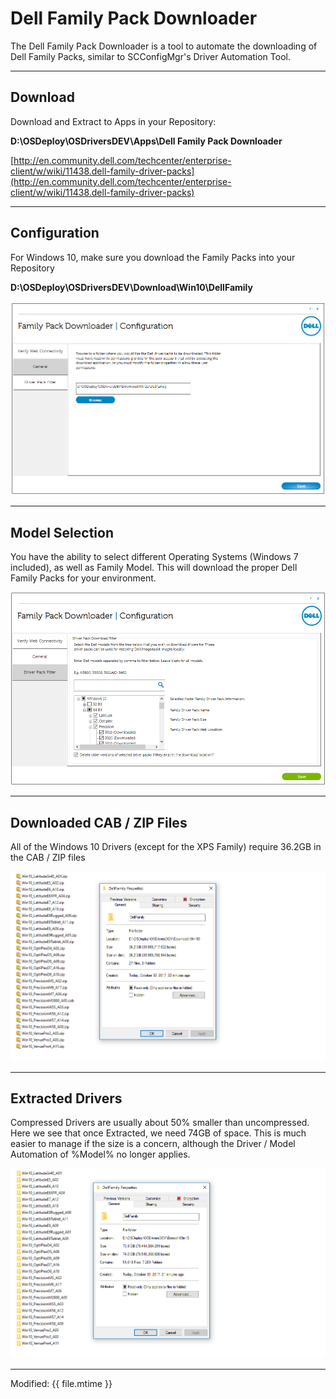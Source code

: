# Dell Family Pack Downloader

The Dell Family Pack Downloader is a tool to automate the downloading of Dell Family Packs, similar to SCConfigMgr's Driver Automation Tool.

---

## Download

Download and Extract to Apps in your Repository:

**D:\OSDeploy\OSDriversDEV\Apps\Dell Family Pack Downloader**

[http://en.community.dell.com/techcenter/enterprise-client/w/wiki/11438.dell-family-driver-packs](http://en.community.dell.com/techcenter/enterprise-client/w/wiki/11438.dell-family-driver-packs)

---

## Configuration

For Windows 10, make sure you download the Family Packs into your Repository

**D:\OSDeploy\OSDriversDEV\Download\Win10\DellFamily**

![](/assets/2017-10-30_14-35-05.png)

---

## Model Selection

You have the ability to select different Operating Systems \(Windows 7 included\), as well as Family Model.  This will download the proper Dell Family Packs for your environment.

![](/assets/2017-10-27_15-06-01.png)

---

## Downloaded CAB / ZIP Files

All of the Windows 10 Drivers \(except for the XPS Family\) require 36.2GB in the CAB / ZIP files

![](/assets/2017-10-30_14-38-09.png)

---

## Extracted Drivers

Compressed Drivers are usually about 50% smaller than uncompressed.  Here we see that once Extracted, we need 74GB of space.  This is much easier to manage if the size is a concern, although the Driver / Model Automation of %Model% no longer applies.

![](/assets/2017-10-30_14-39-24.png)


---

Modified: {{ file.mtime }}